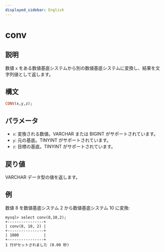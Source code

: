```yaml
---
displayed_sidebar: English
---
```


# conv

## 説明

数値 `x` をある数値基底システムから別の数値基底システムに変換し、結果を文字列値として返します。

## 構文

```Haskell
CONV(x,y,z);
```

## パラメータ

- `x`: 変換される数値。VARCHAR または BIGINT がサポートされています。
- `y`: 元の基底。TINYINT がサポートされています。
- `z`: 目標の基底。TINYINT がサポートされています。

## 戻り値

VARCHAR データ型の値を返します。

## 例

数値 8 を数値基底システム 2 から数値基底システム 10 に変換:

```Plain
mysql> select conv(8,10,2);
+----------------+
| conv(8, 10, 2) |
+----------------+
| 1000           |
+----------------+
1 行がセットされました (0.00 秒)
```
